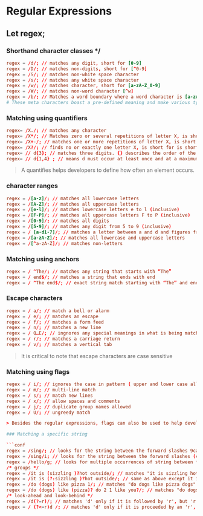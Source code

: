 # Regular Expressions

## Let regex;

### Shorthand character classes */

```conf
regex = /d/; // matches any digit, short for [0-9]
regex = /D/; // matches non-digits, short for [^0-9]
regex = /S/; // matches non-white space character
regex = /s/; // matches any white space character
regex = /w/; // matches character, short for [a-zA-Z_0-9]
regex = /W/; // matches non-word character [^w]
regex = /b/; // Matches a word boundary where a word character is [a-zA-Z0-9_]
# These meta characters boast a pre-defined meaning and make various typical patterns easier to use.
```

### Matching using quantifiers

```conf
regex= /X./; // matches any character
regex= /X*/; // Matches zero or several repetitions of letter X, is short for {0,}
regex= /X+-/; // matches one or more repetitions of letter X, is short for {1,}
regex= /X?/; // finds no or exactly one letter X, is short for is short for {0,1}.
regex= // d{3}; // matches three digits. {} describes the order of the preceding liberal
regex= // d{1,4} ; // means d must occur at least once and at a maximum of four
```

> A quantifies helps developers to define how often an element occurs.

### character ranges 

```conf
regex = /[a-z]/; // matches all lowercase letters
regex = /[A-Z]/; // matches all uppercase letters
regex = /[e-l]/; // matches lowercase letters e to l (inclusive)
regex = /[F-P]/; // matches all uppercase letters F to P (inclusive)
regex = /[0-9]/; // matches all digits
regex = /[5-9]/; // matches any digit from 5 to 9 (inclusive)
regex = / [a-d1-7]/; // matches a letter between a and d and figures from 1 to 7, but not d1
regex = /[a-zA-Z]/; // matches all lowercase and uppercase letters
regex = /[^a-zA-Z]/; // matches non-letters
```

### Matching using anchors 

```conf
regex = / ^The/; // matches any string that starts with “The”
regex = / end$/; // matches a string that ends with end
regex = / ^The end$/; // exact string match starting with “The” and ending with “End”
```

### Escape characters

```conf
regex = / a/; // match a bell or alarm
regex = / e/; // matches an escape
regex = / f/; // matches a form feed
regex = / n/; // matches a new line
regex = / Q…E/; // ingnores any special meanings in what is being matched
regex = / r/; // matches a carriage return
regex = / v/; // matches a vertical tab
```

> It is critical to note that escape characters are case sensitive

### Matching using flags

```conf
regex = / i/; // ignores the case in pattern ( upper and lower case allowed)
regex = / m/; // multi-line match
regex = / s/; // match new lines
regex = / x/; // allow spaces and comments
regex = / j/; // duplicate group names allowed
regex = / U/; // ungreedy match

> Besides the regular expressions, flags can also be used to help developers with pattern matching.

### Matching a specific string

```conf
regex = /sing/; // looks for the string between the forward slashes 9case-sensitive)… matches “sing”, “sing123”
regex = /sing/i; // looks for the string between the forward slashes (case-insensitive)... matches "sing", "SinNG", "123SinNG"
regex = /hello/g; // looks for multiple occurrences of string between the forward slashes...
/* groups */
regex = /it is (sizzling )?hot outside/; // matches "it is sizzling hot outside" and "it is hot outside"
regex = /it is (?:sizzling )?hot outside/; // same as above except it is a non-capturing group
regex = /do (dogs) like pizza 1/; // matches "do dogs like pizza dogs"
regex = /do (dogs) like (pizza)? do 2 1 like you?/; // matches "do dogs like pizza? do pizza dogs like you?"
/* look-ahead and look-behind */
regex = /d(?=r)/; // matches 'd' only if it is followed by 'r', but 'r' will not be part of the overall regex match
regex = / (?<=r)d /; // matches 'd' only if it is proceeded by an 'r', but 'r' will not be part of the overall regex match
```